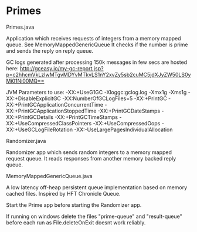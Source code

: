 # Primes

Primes.java

Application which receives requests of integers from a memory mapped queue. See MemoryMappedGenericQueue
It checks if the number is prime and sends the reply on reply queue.

GC logs generated after processing 150k messages in few secs are hosted here:
http://gceasy.io/my-gc-report.jsp?p=c2hhcmVkLzIwMTgvMDYvMTkvLS1nY2xvZy5sb2cuMC5jdXJyZW50LS0yMi01Ni00MQ==

JVM Parameters to use:
-XX:+UseG1GC -Xloggc:gclog.log -Xmx1g -Xms1g -XX:+DisableExplicitGC -XX:NumberOfGCLogFiles=5 -XX:+PrintGC -XX:+PrintGCApplicationConcurrentTime -XX:+PrintGCApplicationStoppedTime -XX:+PrintGCDateStamps -XX:+PrintGCDetails -XX:+PrintGCTimeStamps -XX:+UseCompressedClassPointers -XX:+UseCompressedOops -XX:+UseGCLogFileRotation -XX:-UseLargePagesIndividualAllocation


Randomizer.java

Randomizer app which sends random integers to a memory mapped request queue.
It reads responses from another memory backed reply queue.


MemoryMappedGenericQueue.java

A low latency off-heap persistent queue implementation based on memory cached files. Inspired by HFT Chronicle Queue.

 <bold>
  Start the Prime app before starting the Randomizer app.
 
 If running on windows delete the files "prime-queue" and "result-queue" before each run as File.deleteOnExit
 doesnt work reliably.</bold>

